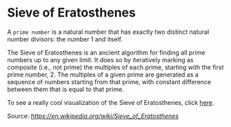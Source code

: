 # Sieve of Eratosthenes
A `prime number` is a natural number that has exactly two distinct natural number divisors: the number 1 and itself.

The Sieve of Eratosthenes is an ancient algorithm for finding all prime numbers up to any given limit.
It does so by iteratively marking as composite (i.e., not prime) the multiples of each prime, starting with the first prime number, 2. The multiples of a given prime are generated as a sequence of numbers starting from that prime, with constant difference between them that is equal to that prime.

To see a really cool visualization of the Sieve of Eratosthenes, click [here](https://upload.wikimedia.org/wikipedia/commons/b/b9/Sieve_of_Eratosthenes_animation.gif).



Source: *https://en.wikipedia.org/wiki/Sieve_of_Eratosthenes*
